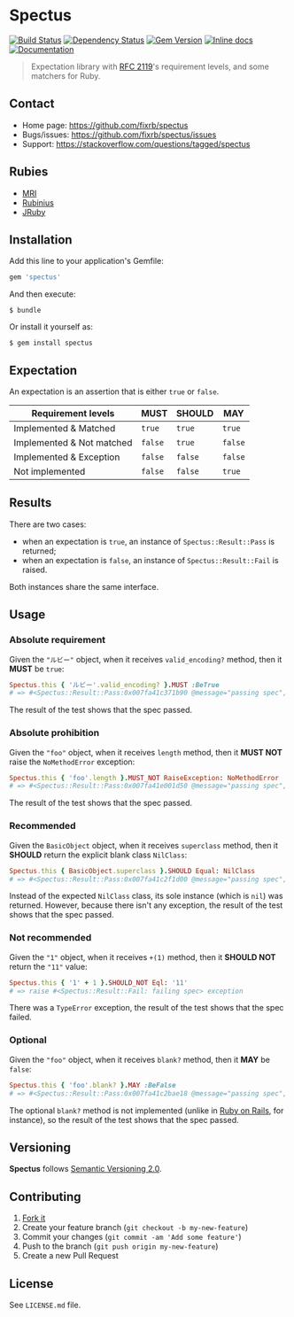 # Spectus

[![Build Status](https://travis-ci.org/fixrb/spectus.svg?branch=master)](https://travis-ci.org/fixrb/spectus)
[![Dependency Status](https://gemnasium.com/fixrb/spectus.svg)](https://gemnasium.com/fixrb/spectus)
[![Gem Version](http://img.shields.io/gem/v/spectus.svg)](https://rubygems.org/gems/spectus)
[![Inline docs](http://inch-ci.org/github/fixrb/spectus.svg?branch=master)](http://inch-ci.org/github/fixrb/spectus)
[![Documentation](http://img.shields.io/:yard-docs-38c800.svg)](http://rubydoc.info/gems/spectus/frames)

> Expectation library with [RFC 2119](https://www.ietf.org/rfc/rfc2119.txt)'s requirement levels, and some matchers for Ruby.

## Contact

* Home page: https://github.com/fixrb/spectus
* Bugs/issues: https://github.com/fixrb/spectus/issues
* Support: https://stackoverflow.com/questions/tagged/spectus

## Rubies

* [MRI](https://www.ruby-lang.org/)
* [Rubinius](http://rubini.us/)
* [JRuby](http://jruby.org/)

## Installation

Add this line to your application's Gemfile:

```ruby
gem 'spectus'
```

And then execute:

    $ bundle

Or install it yourself as:

    $ gem install spectus

## Expectation

An expectation is an assertion that is either `true` or `false`.

| Requirement levels        | **MUST** | **SHOULD** | **MAY** |
| ------------------------- | -------- | ---------- | ------- |
| Implemented & Matched     | `true`   | `true`     | `true`  |
| Implemented & Not matched | `false`  | `true`     | `false` |
| Implemented & Exception   | `false`  | `false`    | `false` |
| Not implemented           | `false`  | `false`    | `true`  |

## Results

There are two cases:

* when an expectation is `true`, an instance of `Spectus::Result::Pass` is returned;
* when an expectation is `false`, an instance of `Spectus::Result::Fail` is raised.

Both instances share the same interface.

## Usage

### Absolute requirement

Given the `"ルビー"` object, when it receives `valid_encoding?` method, then it **MUST** be `true`:

```ruby
Spectus.this { 'ルビー'.valid_encoding? }.MUST :BeTrue
# => #<Spectus::Result::Pass:0x007fa41c371b90 @message="passing spec", @subject=#<Proc:0x007fa41c3721f8@(irb):1>, @challenge=:call, @context=[], @actual=true, @expected=:BeTrue, @got=true, @error=nil, @level=:High, @negate=false, @valid=true>
```

The result of the test shows that the spec passed.

### Absolute prohibition

Given the `"foo"` object, when it receives `length` method, then it **MUST NOT** raise the `NoMethodError` exception:

```ruby
Spectus.this { 'foo'.length }.MUST_NOT RaiseException: NoMethodError
# => #<Spectus::Result::Pass:0x007fa41e001d50 @message="passing spec", @subject=#<Proc:0x007fa41c34a928@(irb):2>, @challenge=:call, @context=[], @actual=3, @expected={:RaiseException=>NoMethodError}, @got=true, @error=nil, @level=:High, @negate=true, @valid=true>
```

The result of the test shows that the spec passed.

### Recommended

Given the `BasicObject` object, when it receives `superclass` method, then it **SHOULD** return the explicit blank class `NilClass`:

```ruby
Spectus.this { BasicObject.superclass }.SHOULD Equal: NilClass
# => #<Spectus::Result::Pass:0x007fa41c2f1d00 @message="passing spec", @subject=#<Proc:0x007fa41c2f2110@(irb):3>, @challenge=:call, @context=[], @actual=nil, @expected={:Equal=>NilClass}, @got=false, @error=nil, @level=:Medium, @negate=false, @valid=false>
```

Instead of the expected `NilClass` class, its sole instance (which is `nil`) was returned.
However, because there isn't any exception, the result of the test shows that the spec passed.

### Not recommended

Given the `"1"` object, when it receives `+(1)` method, then it **SHOULD NOT** return the `"11"` value:

```ruby
Spectus.this { '1' + 1 }.SHOULD_NOT Eql: '11'
# => raise #<Spectus::Result::Fail: failing spec> exception
```

There was a `TypeError` exception, the result of the test shows that the spec failed.

### Optional

Given the `"foo"` object, when it receives `blank?` method, then it **MAY** be `false`:

```ruby
Spectus.this { 'foo'.blank? }.MAY :BeFalse
# => #<Spectus::Result::Pass:0x007fa41c2bae18 @message="passing spec", @subject=#<Proc:0x007fa41c2bb368@(irb):6>, @challenge=:call, @context=[], @actual=nil, @expected=:BeFalse, @got=nil, @error=#<NoMethodError: undefined method `blank?' for "foo":String>, @level=:Low, @negate=false, @valid=false>
```

The optional `blank?` method is not implemented (unlike in [Ruby on Rails](http://api.rubyonrails.org/classes/Object.html#method-i-blank-3F), for instance), so the result of the test shows that the spec passed.

## Versioning

__Spectus__ follows [Semantic Versioning 2.0](http://semver.org/).

## Contributing

1. [Fork it](https://github.com/fixrb/spectus/fork)
2. Create your feature branch (`git checkout -b my-new-feature`)
3. Commit your changes (`git commit -am 'Add some feature'`)
4. Push to the branch (`git push origin my-new-feature`)
5. Create a new Pull Request

## License

See `LICENSE.md` file.

